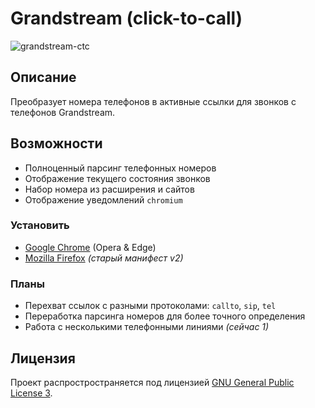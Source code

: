 # Grandstream (click-to-call)

![grandstream-ctc](https://i.postimg.cc/Pqn6NxTW/grandstream-ctc.png)

## Описание

Преобразует номера телефонов в активные ссылки для звонков с телефонов Grandstream.

## Возможности

- Полноценный парсинг телефонных номеров
- Отображение текущего состояния звонков
- Набор номера из расширения и сайтов
- Отображение уведомлений `chromium`

### Установить

- [Google Chrome](https://chrome.google.com/webstore/detail/grandstream-click-to-call/gcmffhldcmblemadbaooobdopcbjkcpc) (Opera & Edge)
- [Mozilla Firefox](https://addons.mozilla.org/ru/firefox/addon/grandstream-ctc) _(старый манифест v2)_

### Планы

- Перехват ссылок с разными протоколами: `callto`, `sip`, `tel`
- Переработка парсинга номеров для более точного определения
- Работа с несколькими телефонными линиями _(сейчас 1)_

## Лицензия

Проект распростространяется под лицензией [GNU General Public License 3](LICENSE).